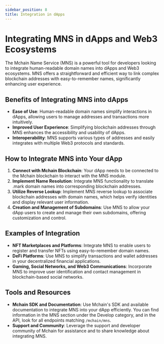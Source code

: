 ```yaml
---
sidebar_position: 8
title: Integration in dApps
---
```


# Integrating MNS in dApps and Web3 Ecosystems

The Mchain Name Service (MNS) is a powerful tool for developers looking to integrate human-readable domain names into dApps and Web3 ecosystems. MNS offers a straightforward and efficient way to link complex blockchain addresses with easy-to-remember names, significantly enhancing user experience.

## Benefits of Integrating MNS into dApps

- **Ease of Use**: Human-readable domain names simplify interactions in dApps, allowing users to manage addresses and transactions more intuitively.
- **Improved User Experience**: Simplifying blockchain addresses through MNS enhances the accessibility and usability of dApps.
- **Interoperability**: MNS supports various types of addresses and easily integrates with multiple Web3 protocols and standards.

## How to Integrate MNS into Your dApp

1. **Connect with Mchain Blockchain**: Your dApp needs to be connected to the Mchain blockchain to interact with the MNS module.
2. **Implement Name Resolution**: Integrate MNS functionality to translate .mark domain names into corresponding blockchain addresses.
3. **Utilize Reverse Lookup**: Implement MNS reverse lookup to associate blockchain addresses with domain names, which helps verify identities and display relevant user information.
4. **Creation and Management of Subdomains**: Use MNS to allow your dApp users to create and manage their own subdomains, offering customization and control.

## Examples of Integration

- **NFT Marketplaces and Platforms**: Integrate MNS to enable users to register and transfer NFTs using easy-to-remember domain names.
- **DeFi Platforms**: Use MNS to simplify transactions and wallet addresses in your decentralized financial applications.
- **Gaming, Social Networks, and Web3 Communications**: Incorporate MNS to improve user identification and contact management in blockchain-based social networks.

## Tools and Resources

- **Mchain SDK and Documentation**: Use Mchain's SDK and available documentation to integrate MNS into your dApp efficiently. You can find information in the MNS section under the Develop category, and in the API, look for all endpoints matching `/mchain/mns`.
- **Support and Community**: Leverage the support and developer community of Mchain for assistance and to share knowledge about integrating MNS.
